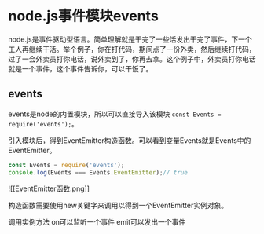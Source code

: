 # node.js事件模块events

node.js是事件驱动型语言。简单理解就是干完了一些活发出干完了事件，下一个工人再继续干活。举个例子，你在打代码，期间点了一份外卖，然后继续打代码，过了一会外卖员打你电话，说外卖到了，你再去拿。这个例子中，外卖员打你电话就是一个事件，这个事件告诉你，可以干饭了。

## events

events是node的内置模块，所以可以直接导入该模块
`const Events = require('events');`。

引入模块后，得到EventEmitter构造函数。可以看到变量Events就是Events中的EventEmitter。
```javascript
const Events = require('events');
console.log(Events === Events.EventEmitter);// true
```

![[EventEmitter函数.png]]

构造函数需要使用new关键字来调用以得到一个EventEmitter实例对象。

调用实例方法
on可以监听一个事件
emit可以发出一个事件






